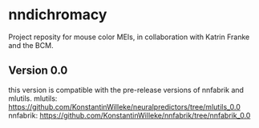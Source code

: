 # nndichromacy
Project reposity for mouse color MEIs, in collaboration with Katrin Franke and the BCM.

## Version 0.0
this version is compatible with the pre-release versions of nnfabrik and mlutils.
mlutils: https://github.com/KonstantinWilleke/neuralpredictors/tree/mlutils_0.0
nnfabrik: https://github.com/KonstantinWilleke/nnfabrik/tree/nnfabrik_0.0